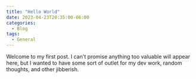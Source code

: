 ```yaml
---
title: "Hello World"
date: 2023-04-23T20:35:00-06:00
categories:
  - Blog
tags:
  - General
---
```


Welcome to my first post. I can't promise anything too valuable will appear here, but I wanted to have some sort of outlet for my dev work, random thoughts, and other jibberish.
